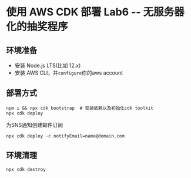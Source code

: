 # 使用 AWS CDK 部署 Lab6 -- 无服务器化的抽奖程序

## 环境准备

- 安装 Node.js LTS(比如 12.x)
- 安装 AWS CLI，并`configure`你的aws account

## 部署方式

```shell
npm i && npx cdk bootstrap  # 安装依赖以及初始化cdk toolkit
npx cdk deploy
```

为SNS通知创建邮件订阅
```shell
npx cdk deploy -c notifyEmail=name@domain.com
```

## 环境清理
```shell
npx cdk destroy
```